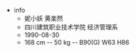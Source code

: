 - info
    - 妮小妖 黄楽然
    - 四川建筑职业技术学院 经济管理系
    - 1990-08-30
    - 168 cm -- 50 kg -- B90(G) W63 H86
